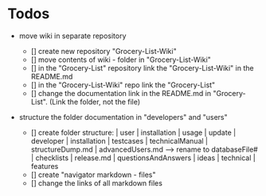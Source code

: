 # Todos
- move wiki in separate repository
    - [] create new repository "Grocery-List-Wiki"
    - [] move contents of wiki - folder in "Grocery-List-Wiki"
    - [] in the "Grocery-List" repository link the "Grocery-List-Wiki" in the README.md
    - [] in the "Grocery-List-Wiki" repo link the "Grocery-List"
    - [] change the documentation link in the README.md in "Grocery-List". (Link the folder, not the file)

- structure the folder documentation in "developers" and "users"
    - [] create folder structure:
        | user
          | installation
          | usage
          | update
        | developer
          | installation
          | testcases
          | technicalManual
            | structureDump.md
            | advancedUsers.md --> rename to databaseFile#
          | checklists
            | release.md
          | questionsAndAnswers
        | ideas
          | technical
          | features
    - [] create "navigator markdown - files"
    - [] change the links of all markdown files
    